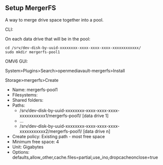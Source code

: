 ## Setup MergerFS

A way to merge drive space together into a pool.

CLI:

On each data drive that will be in the pool:
```console
cd /srv/dev-disk-by-uuid-xxxxxxxx-xxxx-xxxx-xxxx-xxxxxxxxxxxx/
sudo mkdir mergerfs-pool1
```

OMV6 GUI:

System>Plugins>Search>openmediavault-mergerfs>Install

Storage>mergerfs>Create
* Name: mergerfs-pool1
* Filesystems:
* Shared folders:
* Paths:
  * /srv/dev-disk-by-uuid-xxxxxxxx-xxxx-xxxx-xxxx-xxxxxxxxxxx1/mergerfs-pool1/ [data drive 1]
  * ...
  * /srv/dev-disk-by-uuid-xxxxxxxx-xxxx-xxxx-xxxx-xxxxxxxxxxx2/mergerfs-pool1/ [data drive n]
* Create policy: Existing path - most free space
* Minimum free space: 4
* Unit: Gigabytes
* Options: defaults,allow_other,cache.files=partial,use_ino,dropcacheonclose=true
